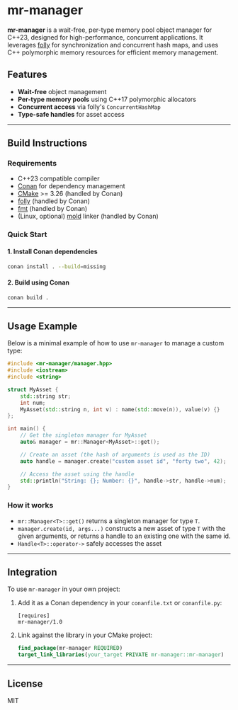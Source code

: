 # mr-manager

**mr-manager** is a wait-free, per-type memory pool object manager for C++23, designed for high-performance, concurrent applications. It leverages [folly](https://github.com/facebook/folly) for synchronization and concurrent hash maps, and uses C++ polymorphic memory resources for efficient memory management.

## Features

- **Wait-free** object management
- **Per-type memory pools** using C++17 polymorphic allocators
- **Concurrent access** via folly's `ConcurrentHashMap`
- **Type-safe handles** for asset access

---

## Build Instructions

### Requirements

- C++23 compatible compiler
- [Conan](https://conan.io/) for dependency management
- [CMake](https://cmake.org/) >= 3.26 (handled by Conan)
- [folly](https://github.com/facebook/folly) (handled by Conan)
- [fmt](https://github.com/fmtlib/fmt) (handled by Conan)
- (Linux, optional) [mold](https://github.com/rui314/mold) linker (handled by Conan)

### Quick Start

#### 1. Install Conan dependencies

```sh
conan install . --build=missing
```

#### 2. Build using Conan

```sh
conan build .
```

---

## Usage Example

Below is a minimal example of how to use `mr-manager` to manage a custom type:

```cpp
#include <mr-manager/manager.hpp>
#include <iostream>
#include <string>

struct MyAsset {
    std::string str;
    int num;
    MyAsset(std::string n, int v) : name(std::move(n)), value(v) {}
};

int main() {
    // Get the singleton manager for MyAsset
    auto& manager = mr::Manager<MyAsset>::get();

    // Create an asset (the hash of arguments is used as the ID)
    auto handle = manager.create("custom asset id", "forty two", 42);

    // Access the asset using the handle
    std::println("String: {}; Number: {}", handle->str, handle->num);
}
```

### How it works

- `mr::Manager<T>::get()` returns a singleton manager for type `T`.
- `manager.create(id, args...)` constructs a new asset of type `T` with the given arguments, or returns a handle to an existing one with the same id.
- `Handle<T>::operator->` safely accesses the asset

---

## Integration

To use `mr-manager` in your own project:

1. Add it as a Conan dependency in your `conanfile.txt` or `conanfile.py`:

    ```
    [requires]
    mr-manager/1.0
    ```

2. Link against the library in your CMake project:

    ```cmake
    find_package(mr-manager REQUIRED)
    target_link_libraries(your_target PRIVATE mr-manager::mr-manager)
    ```

---

## License

MIT
